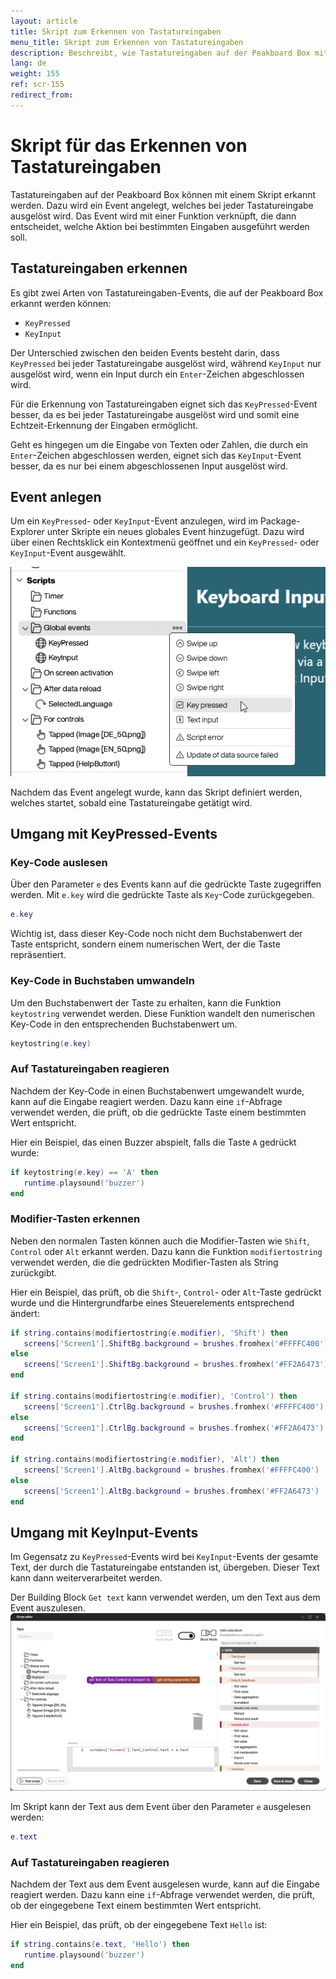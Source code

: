 ```yaml
---
layout: article
title: Skript zum Erkennen von Tastatureingaben
menu_title: Skript zum Erkennen von Tastatureingaben
description: Beschreibt, wie Tastatureingaben auf der Peakboard Box mit einem Skript erkannt werden können.
lang: de
weight: 155
ref: scr-155
redirect_from:
---
```


# Skript für das Erkennen von Tastatureingaben

Tastatureingaben auf der Peakboard Box können mit einem Skript erkannt werden. Dazu wird ein Event angelegt, welches bei jeder Tastatureingabe ausgelöst wird. Das Event wird mit einer Funktion verknüpft, die dann entscheidet, welche Aktion bei bestimmten Eingaben ausgeführt werden soll.

## Tastatureingaben erkennen
Es gibt zwei Arten von Tastatureingaben-Events, die auf der Peakboard Box erkannt werden können: 
- `KeyPressed` 
- `KeyInput`

Der Unterschied zwischen den beiden Events besteht darin, dass `KeyPressed` bei jeder Tastatureingabe ausgelöst wird, während `KeyInput` nur ausgelöst wird, wenn ein Input durch ein `Enter`-Zeichen abgeschlossen wird.

Für die Erkennung von Tastatureingaben eignet sich das `KeyPressed`-Event besser, da es bei jeder Tastatureingabe ausgelöst wird und somit eine Echtzeit-Erkennung der Eingaben ermöglicht.

Geht es hingegen um die Eingabe von Texten oder Zahlen, die durch ein `Enter`-Zeichen abgeschlossen werden, eignet sich das `KeyInput`-Event besser, da es nur bei einem abgeschlossenen Input ausgelöst wird.

## Event anlegen
Um ein `KeyPressed`- oder `KeyInput`-Event anzulegen, wird im Package-Explorer unter Skripte ein neues globales Event hinzugefügt. Dazu wird über einen Rechtsklick ein Kontextmenü geöffnet und ein `KeyPressed`- oder `KeyInput`-Event ausgewählt.

![Key-Event anlegen](/assets/images/scripting/Scripting_Beispiele/key-input/en-add-key-pressed.png)

Nachdem das Event angelegt wurde, kann das Skript definiert werden, welches startet, sobald eine Tastatureingabe getätigt wird.

## Umgang mit KeyPressed-Events

### Key-Code auslesen
Über den Parameter `e` des Events kann auf die gedrückte Taste zugegriffen werden. Mit `e.key` wird die gedrückte Taste als `Key`-Code zurückgegeben.

```lua
e.key
```

Wichtig ist, dass dieser Key-Code noch nicht dem Buchstabenwert der Taste entspricht, sondern einem numerischen Wert, der die Taste repräsentiert.

### Key-Code in Buchstaben umwandeln
Um den Buchstabenwert der Taste zu erhalten, kann die Funktion `keytostring` verwendet werden. Diese Funktion wandelt den numerischen Key-Code in den entsprechenden Buchstabenwert um.

```lua
keytostring(e.key)
```

### Auf Tastatureingaben reagieren
Nachdem der Key-Code in einen Buchstabenwert umgewandelt wurde, kann auf die Eingabe reagiert werden. Dazu kann eine `if`-Abfrage verwendet werden, die prüft, ob die gedrückte Taste einem bestimmten Wert entspricht.

Hier ein Beispiel, das einen Buzzer abspielt, falls die Taste `A` gedrückt wurde:
```lua
if keytostring(e.key) == 'A' then
   runtime.playsound('buzzer')
end
```

### Modifier-Tasten erkennen
Neben den normalen Tasten können auch die Modifier-Tasten wie `Shift`, `Control` oder `Alt` erkannt werden. Dazu kann die Funktion `modifiertostring` verwendet werden, die die gedrückten Modifier-Tasten als String zurückgibt.

Hier ein Beispiel, das prüft, ob die `Shift`-, `Control`- oder `Alt`-Taste gedrückt wurde und die Hintergrundfarbe eines Steuerelements entsprechend ändert:

```lua
if string.contains(modifiertostring(e.modifier), 'Shift') then
   screens['Screen1'].ShiftBg.background = brushes.fromhex('#FFFFC400')
else
   screens['Screen1'].ShiftBg.background = brushes.fromhex('#FF2A6473')
end

if string.contains(modifiertostring(e.modifier), 'Control') then
   screens['Screen1'].CtrlBg.background = brushes.fromhex('#FFFFC400')
else
   screens['Screen1'].CtrlBg.background = brushes.fromhex('#FF2A6473')
end

if string.contains(modifiertostring(e.modifier), 'Alt') then
   screens['Screen1'].AltBg.background = brushes.fromhex('#FFFFC400')
else
   screens['Screen1'].AltBg.background = brushes.fromhex('#FF2A6473')
end
```

## Umgang mit KeyInput-Events
Im Gegensatz zu `KeyPressed`-Events wird bei `KeyInput`-Events der gesamte Text, der durch die Tastatureingabe entstanden ist, übergeben. Dieser Text kann dann weiterverarbeitet werden.

Der Building Block `Get text` kann verwendet werden, um den Text aus dem Event auszulesen.
![Input Text auslesen](/assets/images/scripting/Scripting_Beispiele/key-input/en-get-key-input-text.png)

Im Skript kann der Text aus dem Event über den Parameter `e` ausgelesen werden:
```lua
e.text
```

### Auf Tastatureingaben reagieren
Nachdem der Text aus dem Event ausgelesen wurde, kann auf die Eingabe reagiert werden. Dazu kann eine `if`-Abfrage verwendet werden, die prüft, ob der eingegebene Text einem bestimmten Wert entspricht.

Hier ein Beispiel, das prüft, ob der eingegebene Text `Hello` ist:
```lua
if string.contains(e.text, 'Hello') then
   runtime.playsound('buzzer')
end
```